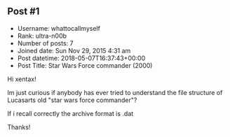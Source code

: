 ## Post #1
- Username: whattocallmyself
- Rank: ultra-n00b
- Number of posts: 7
- Joined date: Sun Nov 29, 2015 4:31 am
- Post datetime: 2018-05-07T16:37:43+00:00
- Post Title: Star Wars Force commander (2000)

Hi xentax!


Im just curious if anybody has ever tried to understand the file structure of Lucasarts old "star wars force commander"?

If i recall correctly the archive format is .dat

Thanks!
